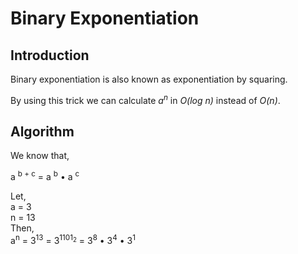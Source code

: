 # Binary Exponentiation
## Introduction
Binary exponentiation is also known as exponentiation by squaring.

By using this trick we can calculate _a<sup>n</sup>_ in _O(log n)_ instead of _O(n)_.
## Algorithm
We know that,
<p>a <sup>b + c</sup> = a <sup>b</sup> • a <sup>c</sup></p>
Let, <br> <t>a = 3</t><br> n = 13 <br> Then,<br>
a<sup>n</sup> = 3<sup>13</sup> = 3<sup>1101<sub>2</sub></sup> = 3<sup>8</sup> • 3<sup>4</sup> • 3<sup>1</sup><br>

